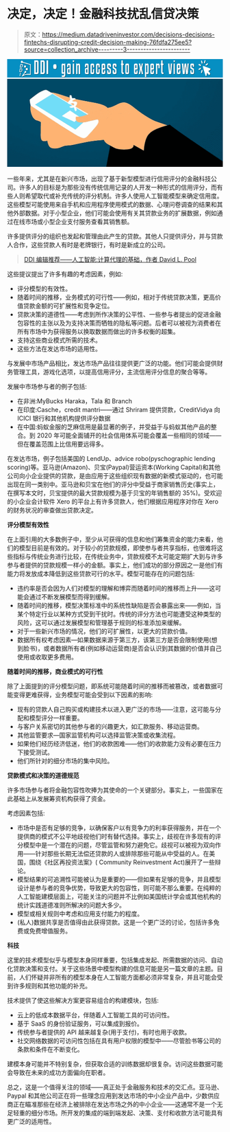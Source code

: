 # 决定，决定！金融科技扰乱信贷决策

> 原文：<https://medium.datadriveninvestor.com/decisions-decisions-fintechs-disrupting-credit-decision-making-76fdfa275ee5?source=collection_archive---------3----------------------->

[![](img/b5b57b58027e7b0973a52b91c608a80d.png)](http://www.track.datadriveninvestor.com/1B9E)![](img/e030acbcdb94f51ddaf6b8e4e8d8dcd8.png)

一些年来，尤其是在新兴市场，出现了基于新型模型进行信用评分的金融科技公司。许多人的目标是为那些没有传统信用记录的人开发一种形式的信用评分，而有些人则希望取代或补充传统的评分机制。许多人使用人工智能模型来确定信用度。这些模型可能使用来自手机和应用程序使用模式的数据、心理问卷调查的结果和其他外部数据。对于小型企业，他们可能会使用有关其贷款业务的扩展数据，例如通过在线市场或小型企业支付服务查看其销售额。

许多提供评分的组织也发起和管理由此产生的贷款。其他人只提供评分，并与贷款人合作，这些贷款人有时是老牌银行，有时是新成立的公司。

> [DDI 编辑推荐——人工智能:计算代理的基础，作者 David L. Pool](http://go.datadriveninvestor.com/dmlb01/matf)

这些提议提出了许多有趣的考虑因素，例如:

*   评分模型的有效性。
*   随着时间的推移，业务模式的可行性——例如，相对于传统贷款决策，更高价值贷款金额的可扩展性和竞争定位。
*   贷款决策的道德性——考虑到所作决策的公平性、一些参与者提出的促进金融包容性的主张以及为支持决策而牺牲的隐私等问题。后者可以被视为消费者在所有市场中为获得服务以换取数据而做出的许多权衡的超集。
*   支持这些商业模式所需的技术。
*   这些方法在发达市场的适用性。

与发展中市场产品相比，发达市场产品往往提供更广泛的功能。他们可能会提供财务管理工具，游戏化选项，以提高信用评分，主流信用评分信息的聚合等等。

发展中市场参与者的例子包括:

*   在非洲:MyBucks Haraka，Tala 和 Branch
*   在印度:Casche，credit mantri——通过 Shriram 提供贷款，CreditVidya 向 ICICI 银行和其他机构提供评分数据
*   在中国:蚂蚁金服的芝麻信用是最显著的例子，并受益于与蚂蚁其他产品的整合。到 2020 年可能全面铺开的社会信用体系可能会覆盖一些相同的领域——但在覆盖范围上比信用要远得多。

在发达市场，例子包括美国的 LendUp、advice robo(pyschographic lending scoring)等。亚马逊(Amazon)、贝宝(Paypal)营运资本(Working Capital)和其他公司向小企业提供的贷款，是由应用于这些组织现有数据的新模式驱动的，也可能出现在同一类别中。亚马逊和贝宝在他们的评分中受益于商家销售历史(事实上，在撰写本文时，贝宝提供的最大贷款规模为基于贝宝的年销售额的 35%)。受欢迎的小企业会计软件 Xero 的平台上有许多贷款人，他们根据应用程序对你在 Xero 的财务状况的审查做出贷款决定。

**评分模型有效性**

在上面引用的大多数例子中，至少从可获得的信息和他们筹集资金的能力来看，他们的模型目前是有效的。对于较小的贷款规模，即使参与者共享指标，也很难将这些指标与传统业务进行比较，在传统业务中，贷款规模不太可能定期扩大到与许多参与者提供的贷款规模一样小的金额。事实上，他们成功的部分原因之一是他们有能力将发放成本降低到这些贷款可行的水平。模型可能存在的问题包括:

*   违约率是否会因为人们对模型的理解和博弈而随着时间的推移而上升——这可能会通过不断发展模型而得到缓解。
*   随着时间的推移，模型决策标准中的系统性缺陷是否会暴露出来——例如，当某个特定行业以某种方式受到干扰时。传统的评分方法也可能遭受这种类型的风险，这可以通过发展模型和管理基于规则的标准添加来缓解。
*   对于一些新兴市场的情况，他们的可扩展性，以更大的贷款价值。
*   数据所有权考虑因素—如果数据来源于第三方，该第三方是否会限制使用(想到脸书)，或者数据所有者(例如移动运营商)是否会认识到其数据的价值并自己使用或收取更多费用。

**随着时间的推移，商业模式的可行性**

除了上面提到的评分模型问题，即系统可能随着时间的推移而被篡改，或者数据可能变得更难获得，业务模型可能会受到以下因素的影响:

*   现有的贷款人自己购买或构建技术以进入更广泛的市场——注意，这可能与分配和模型评分一样重要。
*   与客户关系密切的其他参与者的兴趣更大，如汇款服务、移动运营商。
*   其他监管要求—国家监管机构可以选择监管决策或收集流程。
*   如果他们经历经济低迷，他们的收款困难——他们的收款能力没有必要在压力下接受测试。
*   他们所针对的细分市场的集中风险。

**贷款模式和决策的道德规范**

许多市场参与者将金融包容性吹捧为其使命的一个关键部分。事实上，一些国家在此基础上从发展筹资机构获得了资金。

考虑因素包括:

*   市场中是否有足够的竞争，以确保客户以有竞争力的利率获得服务，并在一个提供商的模式不公平地歧视他们时有替代选择。事实上，歧视在许多现有的评分模型中是一个潜在的问题，尽管监管和努力避免它。歧视可以被视为双向作用——针对那些长期无法偿还贷款的人或排除那些可能从中受益的人。在美国，围绕《社区再投资法案》( Community Reinvestment Act)展开了一些辩论。
*   模型结果的可追溯性可能被认为是重要的——但如果有足够的竞争，并且模型设计是参与者的竞争优势，导致更大的包容性，则可能不那么重要。在纯粹的人工智能建模层面上，可能关注的问题并不比例如美国统计学会或其他机构的统计实践道德准则所解决的问题大多少。
*   模型或相关规则中考虑和应用支付能力的程度。
*   (私人)数据共享是否值得由此获得贷款。这是一个更广泛的讨论，包括许多免费或免费增值服务。

**科技**

这里的技术模型似乎与模型本身同样重要，包括集成发起、所需数据的访问、自动化贷款决策和支付。关于这些场景中模型构建的信息可能是另一篇文章的主题。目前，人们怀疑并非所有的模型本身在人工智能方面都必须非常复杂，并且可能会受到许多规则和其他功能的补充。

技术提供了使这些解决方案更容易组合的构建模块，包括:

*   云上的低成本数据平台，伴随着人工智能工具的可访问性。
*   基于 SaaS 的身份验证服务，可以集成到报价。
*   传统参与者提供的 API 越来越复杂(用于支付)，有时也用于收款。
*   社交网络数据的可访问性包括在具有用户权限的模型中——尽管脸书等公司的条款和条件在不断变化。

建模本身可能并不特别复杂，但获取合适的训练数据却很复杂。访问这些数据可能会导致在未来的成功方面偏向在职者。

总之，这是一个值得关注的领域——真正处于金融服务和技术的交汇点。亚马逊、Paypal 和其他公司正在将一些理念应用到发达市场的中小企业产品中，少数供应商正在瞄准那些在经济上被排除在发达市场之外的中小企业——这通常不是一个无足轻重的细分市场。所开发的集成的端到端发起、决策、支付和收款方法可能具有更广泛的适用性。